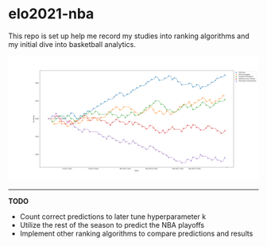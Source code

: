 # elo2021-nba

This repo is set up help me record my studies into ranking algorithms and my initial dive into basketball analytics.

![Alt text](figures/elo_NWE.png?raw=true "Northwestern Divison elo ratings after 3/31/2021")

---

**TODO**
- Count correct predictions to later tune hyperparameter k
- Utilize the rest of the season to predict the NBA playoffs
- Implement other ranking algorithms to compare predictions and results